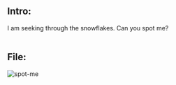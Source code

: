 ## Intro:
I am seeking through the snowflakes. Can you spot me? 
<br><br>

## File:
![spot-me](https://user-images.githubusercontent.com/93029180/208305765-27beecd3-f277-4b99-a22a-9eb6d37a6674.jpg)

